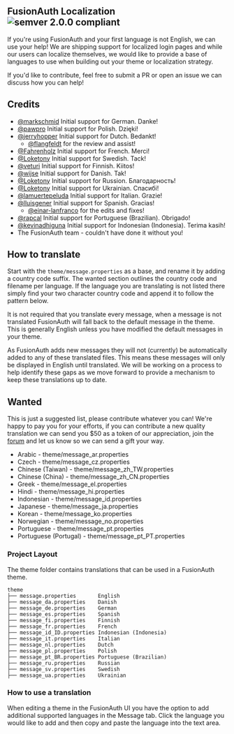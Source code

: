 ## FusionAuth Localization ![semver 2.0.0 compliant](http://img.shields.io/badge/semver-2.0.0-brightgreen.svg?style=flat-square)

If you're using FusionAuth and your first language is not English, we can use your help! We are shipping support for localized login pages and while our users can localize themselves, we would like to provide a base of languages to use when building out your theme or localization strategy.

If you'd like to contribute, feel free to submit a PR or open an issue we can discuss how you can help!

## Credits
- [@markschmid](https://github.com/markschmid) Initial support for German. Danke!
- [@pawpro](https://github.com/pawpro) Initial support for Polish. Dzięki!
- [@jerryhopper](https://github.com/jerryhopper) Initial support for Dutch. Bedankt!
  - [@flangfeldt](https://github.com/flangfeldt) for the review and assist!
- [@Fahrenholz](https://github.com/Fahrenholz) Initial support for French. Merci!
- [@Loketony](https://github.com/Loketony) Initial support for Swedish. Tack!
- [@veturi](https://github.com/veturi) Initial support for Finnish. Kiitos!
- [@wijse](https://github.com/wijse) Initial support for Danish. Tak! 
- [@Loketony](https://github.com/Loketony) Initial support for Russion. Благодарность!
- [@Loketony](https://github.com/Loketony) Initial support for Ukrainian. Спасибі!
- [@lamuertepeluda](https://github.com/lamuertepeluda) Initial support for Italian. Grazie!
- [@lluisgener](https://github.com/lluisgener) Initial support for Spanish. Gracias!
  - [@einar-lanfranco](https://github.com/einar-lanfranco) for the edits and fixes!
- [@rapcal](https://github.com/rapcal) Initial support for Portuguese (Brazilian). Obrigado!  
- [@kevinadhiguna](https://github.com/kevinadhiguna) Initial support for Indonesian (Indonesia). Terima kasih!
- The FusionAuth team - couldn't have done it without you! 

## How to translate

Start with the `theme/message.properties` as a base, and rename it by adding a country code suffix. The wanted section outlines the country code and filename per language. If the language you are translating is not listed there simply find your two character country code and append it to follow the pattern below. 

It is not required that you translate every message, when a message is not translated FusionAuth will fall back to the default message in the theme. This is generally English unless you have modified the default messages in your theme.

As FusionAuth adds new messages they will not (currently) be automatically added to any of these translated files. This means these messages will only be displayed in English until translated. We will be working on a process to help identify these gaps as we move forward to provide a mechanism to keep these translations up to date.  

## Wanted
This is just a suggested list, please contribute whatever you can! We're happy to pay you for your efforts, if you can contribute a new quality translation we can send you $50 as a token of our appreciation, join the [forum](https://fusionauth.io/community/forum/) and let us know so we can send a gift your way.  

- Arabic - theme/message_ar.properties
- Czech - theme/message_cz.properties
- Chinese (Taiwan) - theme/message_zh_TW.properties
- Chinese (China) - theme/message_zh_CN.properties
- Greek - theme/message_el.properties
- Hindi - theme/message_hi.properties
- Indonesian - theme/message_id.properties
- Japanese - theme/message_ja.properties
- Korean - theme/message_ko.properties
- Norwegian - theme/message_no.properties
- Portuguese - theme/message_pt.properties
- Portuguese (Portugal) - theme/message_pt_PT.properties

### Project Layout

The theme folder contains translations that can be used in a FusionAuth theme. 

```
theme
├── message.properties       English
├── message_da.properties    Danish
├── message_de.properties    German
├── message_es.properties    Spanish
├── message_fi.properties    Finnish
├── message_fr.properties    French
├── message_id_ID.properties Indonesian (Indonesia)
├── message_it.properties    Italian
├── message_nl.properties    Dutch
├── message_pl.properties    Polish
├── message_pt_BR.properties Portuguese (Brazilian)
├── message_ru.properties    Russian
├── message_sv.properties    Swedish
├── message_ua.properties    Ukrainian
```

### How to use a translation

When editing a theme in the FusionAuth UI you have the option to add additional supported languages in the Message tab. Click the language you would like to add and then copy and paste the language into the text area.
